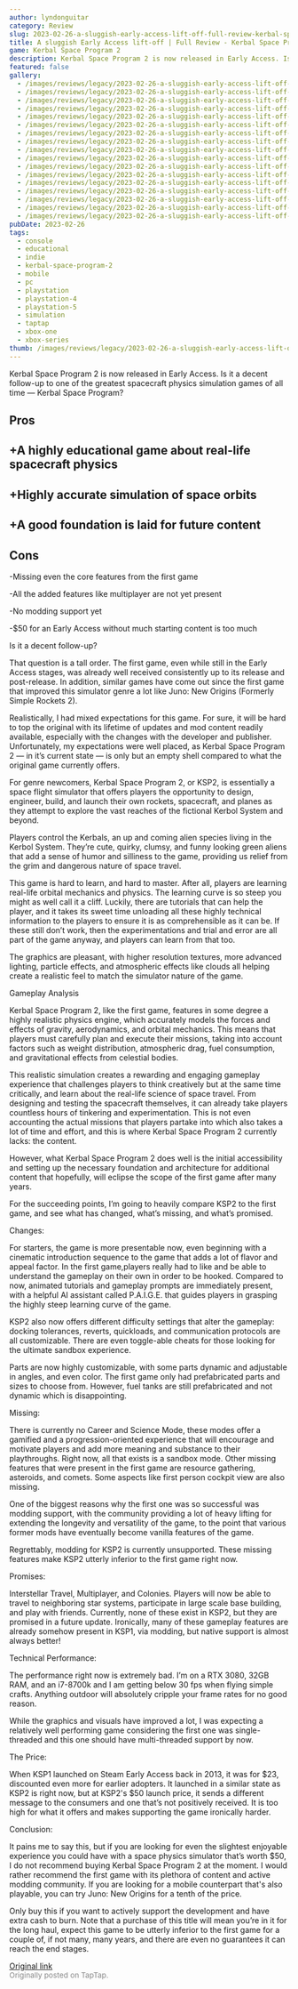 ```yaml
---
author: lyndonguitar
category: Review
slug: 2023-02-26-a-sluggish-early-access-lift-off-full-review-kerbal-space-program-2
title: A sluggish Early Access lift-off | Full Review - Kerbal Space Program 2
game: Kerbal Space Program 2
description: Kerbal Space Program 2 is now released in Early Access. Is it a decent follow-up to one of the greatest spacecraft physics simulation games of all time — Kerbal Space Program?
featured: false
gallery:
  - /images/reviews/legacy/2023-02-26-a-sluggish-early-access-lift-off--full-review---kerbal-space-program-2-0.avif
  - /images/reviews/legacy/2023-02-26-a-sluggish-early-access-lift-off--full-review---kerbal-space-program-2-1.avif
  - /images/reviews/legacy/2023-02-26-a-sluggish-early-access-lift-off--full-review---kerbal-space-program-2-2.avif
  - /images/reviews/legacy/2023-02-26-a-sluggish-early-access-lift-off--full-review---kerbal-space-program-2-3.avif
  - /images/reviews/legacy/2023-02-26-a-sluggish-early-access-lift-off--full-review---kerbal-space-program-2-4.avif
  - /images/reviews/legacy/2023-02-26-a-sluggish-early-access-lift-off--full-review---kerbal-space-program-2-5.avif
  - /images/reviews/legacy/2023-02-26-a-sluggish-early-access-lift-off--full-review---kerbal-space-program-2-6.avif
  - /images/reviews/legacy/2023-02-26-a-sluggish-early-access-lift-off--full-review---kerbal-space-program-2-7.avif
  - /images/reviews/legacy/2023-02-26-a-sluggish-early-access-lift-off--full-review---kerbal-space-program-2-8.avif
  - /images/reviews/legacy/2023-02-26-a-sluggish-early-access-lift-off--full-review---kerbal-space-program-2-9.avif
  - /images/reviews/legacy/2023-02-26-a-sluggish-early-access-lift-off--full-review---kerbal-space-program-2-10.avif
  - /images/reviews/legacy/2023-02-26-a-sluggish-early-access-lift-off--full-review---kerbal-space-program-2-11.avif
  - /images/reviews/legacy/2023-02-26-a-sluggish-early-access-lift-off--full-review---kerbal-space-program-2-12.avif
  - /images/reviews/legacy/2023-02-26-a-sluggish-early-access-lift-off--full-review---kerbal-space-program-2-13.avif
  - /images/reviews/legacy/2023-02-26-a-sluggish-early-access-lift-off--full-review---kerbal-space-program-2-14.avif
  - /images/reviews/legacy/2023-02-26-a-sluggish-early-access-lift-off--full-review---kerbal-space-program-2-15.avif
  - /images/reviews/legacy/2023-02-26-a-sluggish-early-access-lift-off--full-review---kerbal-space-program-2-16.avif
pubDate: 2023-02-26
tags:
  - console
  - educational
  - indie
  - kerbal-space-program-2
  - mobile
  - pc
  - playstation
  - playstation-4
  - playstation-5
  - simulation
  - taptap
  - xbox-one
  - xbox-series
thumb: /images/reviews/legacy/2023-02-26-a-sluggish-early-access-lift-off--full-review---kerbal-space-program-2-0.avif
---
```


Kerbal Space Program 2 is now released in Early Access. Is it a decent follow-up to one of the greatest spacecraft physics simulation games of all time — Kerbal Space Program?




## Pros



## +A highly educational game about real-life spacecraft physics


## +Highly accurate simulation of space orbits


## +A good foundation is laid for future content




## Cons


-Missing even the core features from the first game

-All the added features like multiplayer are not yet present

-No modding support yet

-$50 for an Early Access without much starting content is too much

Is it a decent follow-up?

That question is a tall order. The first game, even while still in the Early Access stages, was already well received consistently up to its release and post-release. In addition, similar games have come out since the first game that improved this simulator genre a lot like Juno: New Origins (Formerly Simple Rockets 2).

Realistically, I had mixed expectations for this game. For sure, it will be hard to top the original with its lifetime of updates and mod content readily available, especially with the changes with the developer and publisher. Unfortunately, my expectations were well placed, as Kerbal Space Program 2 — in it’s current state — is only but an empty shell compared to what the original game currently offers.

For genre newcomers, Kerbal Space Program 2, or KSP2, is essentially a space flight simulator that offers players the opportunity to design, engineer, build, and launch their own rockets, spacecraft, and planes as they attempt to explore the vast reaches of the fictional Kerbol System and beyond.

Players control the Kerbals, an up and coming alien species living in the Kerbol System. They’re cute, quirky, clumsy, and funny looking green aliens that add a sense of humor and silliness to the game, providing us relief from the grim and dangerous nature of space travel.

This game is hard to learn, and hard to master. After all, players are learning real-life orbital mechanics and physics. The learning curve is so steep you might as well call it a cliff. Luckily, there are tutorials that can help the player, and it takes its sweet time unloading all these highly technical information to the players to ensure it is as comprehensible as it can be. If these still don’t work, then the experimentations and trial and error are all part of the game anyway, and players can learn from that too.

The graphics are pleasant, with higher resolution textures, more advanced lighting, particle effects, and atmospheric effects like clouds all helping create a realistic feel to match the simulator nature of the game.

Gameplay Analysis

Kerbal Space Program 2, like the first game, features in some degree a highly realistic physics engine, which accurately models the forces and effects of gravity, aerodynamics, and orbital mechanics. This means that players must carefully plan and execute their missions, taking into account factors such as weight distribution, atmospheric drag, fuel consumption, and gravitational effects from celestial bodies.

This realistic simulation creates a rewarding and engaging gameplay experience that challenges players to think creatively but at the same time critically, and learn about the real-life science of space travel. From designing and testing the spacecraft themselves, it can already take players countless hours of tinkering and experimentation. This is not even accounting the actual missions that players partake into which also takes a lot of time and effort, and this is where Kerbal Space Program 2 currently lacks: the content.

However, what Kerbal Space Program 2 does well is the initial accessibility and setting up the necessary foundation and architecture for additional content that hopefully, will eclipse the scope of the first game after many years.

For the succeeding points, I’m going to heavily compare KSP2 to the first game, and see what has changed, what’s missing, and what’s promised.

Changes:

For starters, the game is more presentable now, even beginning with a cinematic introduction sequence to the game that adds a lot of flavor and appeal factor. In the first game,players really had to like and be able to understand the gameplay on their own in order to be hooked. Compared to now, animated tutorials and gameplay prompts are immediately present, with a helpful AI assistant called P.A.I.G.E. that guides players in grasping the highly steep learning curve of the game.

KSP2 also now offers different difficulty settings that alter the gameplay: docking tolerances, reverts, quickloads, and communication protocols are all customizable. There are even toggle-able cheats for those looking for the ultimate sandbox experience.

Parts are now highly customizable, with some parts dynamic and adjustable in angles, and even color. The first game only had prefabricated parts and sizes to choose from. However, fuel tanks are still prefabricated and not dynamic which is disappointing.

Missing:

There is currently no Career and Science Mode, these modes offer a gamified and a progression-oriented experience that will encourage and motivate players and add more meaning and substance to their playthroughs. Right now, all that exists is a sandbox mode. Other missing features that were present in the first game are resource gathering, asteroids, and comets. Some aspects like first person cockpit view are also missing.

One of the biggest reasons why the first one was so successful was modding support, with the community providing a lot of heavy lifting for extending the longevity and versatility of the game, to the point that various former mods have eventually become vanilla features of the game.

Regrettably, modding for KSP2 is currently unsupported. These missing features make KSP2 utterly inferior to the first game right now.

Promises:

Interstellar Travel, Multiplayer, and Colonies. Players will now be able to travel to neighboring star systems, participate in large scale base building, and play with friends. Currently, none of these exist in KSP2, but they are promised in a future update. Ironically, many of these gameplay features are already somehow present in KSP1, via modding, but native support is almost always better!

Technical Performance:

The performance right now is extremely bad. I’m on a RTX 3080, 32GB RAM, and an i7-8700k and I am getting below 30 fps when flying simple crafts. Anything outdoor will absolutely cripple your frame rates for no good reason.

While the graphics and visuals have improved a lot, I was expecting a relatively well performing game considering the first one was single-threaded and this one should have multi-threaded support by now.

The Price:

When KSP1 launched on Steam Early Access back in 2013, it was for $23, discounted even more for earlier adopters. It launched in a similar state as KSP2 is right now, but at KSP2's $50 launch price, it sends a different message to the consumers and one that’s not positively received. It is too high for what it offers and makes supporting the game ironically harder.

Conclusion:

It pains me to say this, but if you are looking for even the slightest enjoyable experience you could have with a space physics simulator that’s worth $50, I do not recommend buying Kerbal Space Program 2 at the moment. I would rather recommend the first game with its plethora of content and active modding community. If you are looking for a mobile counterpart that's also playable, you can try Juno: New Origins for a tenth of the price.

Only buy this if you want to actively support the development and have extra cash to burn. Note that a purchase of this title will mean you’re in it for the long haul, expect this game to be utterly inferior to the first game for a couple of, if not many, many years, and there are even no guarantees it can reach the end stages.

[Original link](https://www.taptap.io/post/4652700)<br><span style="font-size: 0.95em; color: #888;">Originally posted on TapTap.</span>